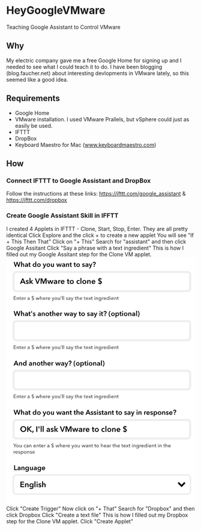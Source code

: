 # HeyGoogleVMware
Teaching Google Assistant to Control VMware
## Why
My electric company gave me a free Google Home for signing up and I needed to see what I could teach it to do. I have been blogging (blog.faucher.net) about interesting devlopments in VMware lately, so this seemed like a good idea.
## Requirements
* Google Home
* VMware installation. I used VMware Prallels, but vSphere could just as easily be used.
* IFTTT
* DropBox
* Keyboard Maestro for Mac (www.keyboardmaestro.com)
## How
### Connect IFTTT to Google Assistant and DropBox
Follow the instructions at these links: https://ifttt.com/google_assistant & https://ifttt.com/dropbox
### Create Google Assistant Skill in IFFTT
I created 4 Applets in IFTTT - Clone, Start, Stop, Enter. They are all pretty identical
Click Explore and the click + to create a new applet
You will see "If + This Then That"
Click on "+ This"
Search for "assistant" and then click Google Assitant
Click "Say a phrase with a text ingredient"
This is how I filled out my Google Assitant step for the Clone VM applet.
![Google Step](https://github.com/DennisFaucher/HeyGoogleVMware/blob/master/IFTTT%20Clone%20-%20Google.png)
Click "Create Trigger"
Now click on "+ That"
Search for "Dropbox" and then click Dropbox
Click "Create a text file"
This is how I filled out my Dropbox step for the Clone VM applet.
Click "Create Applet"

